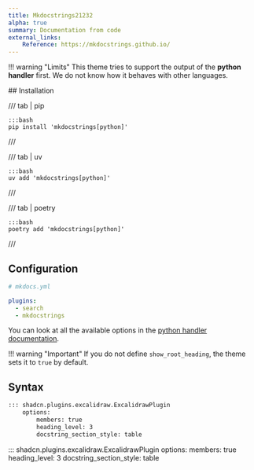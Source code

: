 ```yaml
---
title: Mkdocstrings21232
alpha: true
summary: Documentation from code
external_links:
    Reference: https://mkdocstrings.github.io/
---
```



!!! warning "Limits"
    This theme tries to support the output of the **python handler** first. We do not know how it behaves with other languages.

## Installation

/// tab | pip

    :::bash
    pip install 'mkdocstrings[python]'
///

/// tab | uv

    :::bash
    uv add 'mkdocstrings[python]'
///

/// tab | poetry

    :::bash
    poetry add 'mkdocstrings[python]'
///

## Configuration

```yaml
# mkdocs.yml

plugins:
  - search
  - mkdocstrings
```

You can look at all the available options in the [python handler documentation](https://mkdocstrings.github.io/python/usage/).

!!! warning "Important"
    If you do not define `show_root_heading`, the theme sets it to `true` by default.

## Syntax

~~~md
::: shadcn.plugins.excalidraw.ExcalidrawPlugin
    options:
        members: true
        heading_level: 3
        docstring_section_style: table
~~~

::: shadcn.plugins.excalidraw.ExcalidrawPlugin
    options:
        members: true
        heading_level: 3
        docstring_section_style: table


